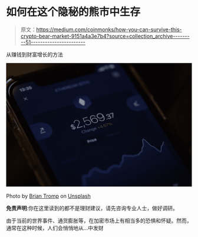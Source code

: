 # 如何在这个隐秘的熊市中生存

> 原文：<https://medium.com/coinmonks/how-you-can-survive-this-crypto-bear-market-9151a4a3e7b4?source=collection_archive---------51----------------------->

从赚钱到财富增长的方法

![](img/31fce4db04a90a1e77d991bd34a62509.png)

Photo by [Brian Tromp](https://unsplash.com/@84media?utm_source=medium&utm_medium=referral) on [Unsplash](https://unsplash.com?utm_source=medium&utm_medium=referral)

**免责声明**:你在这里读到的都不是理财建议，请先咨询专业人士，做好调研。

由于当前的世界事件、通货膨胀等，在加密市场上有相当多的恐惧和怀疑。然而，通常在这种时候，人们会悄悄地从…中发财